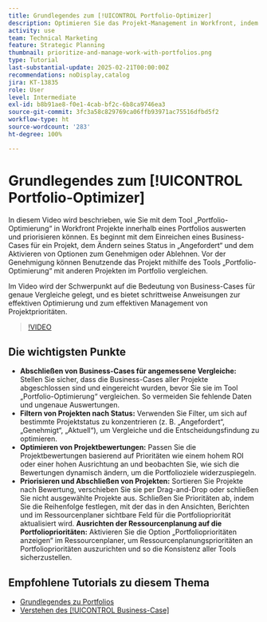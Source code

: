 ```yaml
---
title: Grundlegendes zum [!UICONTROL Portfolio-Optimizer]
description: Optimieren Sie das Projekt-Management in Workfront, indem Sie Business-Cases für angemessene Vergleiche abschließen, Projekte nach Status filtern, Bewertungen dynamisch anpassen, Projekte effektiv priorisieren und die Ressourcenplanung an den Portfoliozielen ausrichten.
activity: use
team: Technical Marketing
feature: Strategic Planning
thumbnail: prioritize-and-manage-work-with-portfolios.png
type: Tutorial
last-substantial-update: 2025-02-21T00:00:00Z
recommendations: noDisplay,catalog
jira: KT-13835
role: User
level: Intermediate
exl-id: b8b91ae8-f0e1-4cab-bf2c-6b8ca9746ea3
source-git-commit: 3fc3a58c829769ca06ffb93971ac75516dfbd5f2
workflow-type: ht
source-wordcount: '283'
ht-degree: 100%

---
```


# Grundlegendes zum [!UICONTROL Portfolio-Optimizer]

In diesem Video wird beschrieben, wie Sie mit dem Tool „Portfolio-Optimierung“ in Workfront Projekte innerhalb eines Portfolios auswerten und priorisieren können. Es beginnt mit dem Einreichen eines Business-Cases für ein Projekt, dem Ändern seines Status in „Angefordert“ und dem Aktivieren von Optionen zum Genehmigen oder Ablehnen. Vor der Genehmigung können Benutzende das Projekt mithilfe des Tools „Portfolio-Optimierung“ mit anderen Projekten im Portfolio vergleichen. 

Im Video wird der Schwerpunkt auf die Bedeutung von Business-Cases für genaue Vergleiche gelegt, und es bietet schrittweise Anweisungen zur effektiven Optimierung und zum effektiven Management von Projektprioritäten. 

>[!VIDEO](https://video.tv.adobe.com/v/3446275/?quality=12&learn=on&enablevpops)

## Die wichtigsten Punkte

* **Abschließen von Business-Cases für angemessene Vergleiche:** Stellen Sie sicher, dass die Business-Cases aller Projekte abgeschlossen sind und eingereicht wurden, bevor Sie sie im Tool „Portfolio-Optimierung“ vergleichen. So vermeiden Sie fehlende Daten und ungenaue Auswertungen.
* **Filtern von Projekten nach Status:** Verwenden Sie Filter, um sich auf bestimmte Projektstatus zu konzentrieren (z. B. „Angefordert“, „Genehmigt“, „Aktuell“), um Vergleiche und die Entscheidungsfindung zu optimieren. 
* **Optimieren von Projektbewertungen:** Passen Sie die Projektbewertungen basierend auf Prioritäten wie einem hohem ROI oder einer hohen Ausrichtung an und beobachten Sie, wie sich die Bewertungen dynamisch ändern, um die Portfolioziele widerzuspiegeln. 
* **Priorisieren und Abschließen von Projekten:** Sortieren Sie Projekte nach Bewertung, verschieben Sie sie per Drag-and-Drop oder schließen Sie nicht ausgewählte Projekte aus. Schließen Sie Prioritäten ab, indem Sie die Reihenfolge festlegen, mit der das in den Ansichten, Berichten und im Ressourcenplaner sichtbare Feld für die Portfoliopriorität aktualisiert wird. **Ausrichten der Ressourcenplanung auf die Portfolioprioritäten:** Aktivieren Sie die Option „Portfolioprioritäten anzeigen“ im Ressourcenplaner, um Ressourcenplanungsprioritäten an Portfolioprioritäten auszurichten und so die Konsistenz aller Tools sicherzustellen. 


## Empfohlene Tutorials zu diesem Thema

* [Grundlegendes zu Portfolios](/help/portfolios-and-programs/overview-of-adobe-workfront-portfolios.md)
* [Verstehen des [!UICONTROL Business-Case]](/help/portfolios-and-programs/introduction-to-the-business-case.md)
